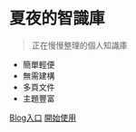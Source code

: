 # 夏夜的智識庫

> 正在慢慢整理的個人知識庫

* 簡單輕便
* 無需建構
* 多頁文件
* 主題豐富

[Blog入口](https://brianlien95.github.io/) [開始使用](README.md)